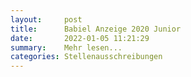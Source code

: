 ```yaml
---
layout:     post
title:      Babiel Anzeige 2020 Junior
date:       2022-01-05 11:21:29
summary:    Mehr lesen...             
categories: Stellenausschreibungen
---
```


<object data="{{ site.url }}/pdfs/Babiel_Anzeige_2020_Junior_PM_rgb.pdf" width="1000" height="1000" type='application/pdf'></object>
